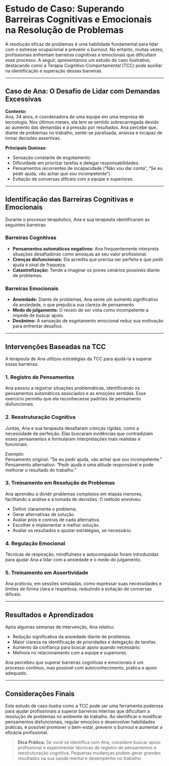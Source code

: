 
# Estudo de Caso: Superando Barreiras Cognitivas e Emocionais na Resolução de Problemas

A resolução eficaz de problemas é uma habilidade fundamental para lidar com o estresse ocupacional e prevenir o burnout. No entanto, muitas vezes, profissionais enfrentam barreiras cognitivas e emocionais que dificultam esse processo. A seguir, apresentamos um estudo de caso ilustrativo, destacando como a Terapia Cognitivo-Comportamental (TCC) pode auxiliar na identificação e superação dessas barreiras.

---

## Caso de Ana: O Desafio de Lidar com Demandas Excessivas

**Contexto:**  
Ana, 34 anos, é coordenadora de uma equipe em uma empresa de tecnologia. Nos últimos meses, ela tem se sentido sobrecarregada devido ao aumento das demandas e à pressão por resultados. Ana percebe que, diante de problemas no trabalho, sente-se paralisada, ansiosa e incapaz de tomar decisões assertivas.

**Principais Queixas:**  
- Sensação constante de esgotamento.
- Dificuldade em priorizar tarefas e delegar responsabilidades.
- Pensamentos recorrentes de incapacidade (“Não vou dar conta”, “Se eu pedir ajuda, vão achar que sou incompetente”).
- Evitação de conversas difíceis com a equipe e superiores.

---

## Identificação das Barreiras Cognitivas e Emocionais

Durante o processo terapêutico, Ana e sua terapeuta identificaram as seguintes barreiras:

### Barreiras Cognitivas

- **Pensamentos automáticos negativos:** Ana frequentemente interpreta situações desafiadoras como ameaças ao seu valor profissional.
- **Crenças disfuncionais:** Ela acredita que precisa ser perfeita e que pedir ajuda é sinal de fraqueza.
- **Catastrofização:** Tende a imaginar os piores cenários possíveis diante de problemas.

### Barreiras Emocionais

- **Ansiedade:** Diante de problemas, Ana sente um aumento significativo da ansiedade, o que prejudica sua clareza de pensamento.
- **Medo de julgamento:** O receio de ser vista como incompetente a impede de buscar apoio.
- **Desânimo:** A sensação de esgotamento emocional reduz sua motivação para enfrentar desafios.

---

## Intervenções Baseadas na TCC

A terapeuta de Ana utilizou estratégias da TCC para ajudá-la a superar essas barreiras:

### 1. **Registro de Pensamentos**

Ana passou a registrar situações problemáticas, identificando os pensamentos automáticos associados e as emoções sentidas. Esse exercício permitiu que ela reconhecesse padrões de pensamento disfuncionais.

### 2. **Reestruturação Cognitiva**

Juntas, Ana e sua terapeuta desafiaram crenças rígidas, como a necessidade de perfeição. Elas buscaram evidências que contradiziam esses pensamentos e formularam interpretações mais realistas e funcionais.

*Exemplo:*  
Pensamento original: “Se eu pedir ajuda, vão achar que sou incompetente.”  
Pensamento alternativo: “Pedir ajuda é uma atitude responsável e pode melhorar o resultado do trabalho.”

### 3. **Treinamento em Resolução de Problemas**

Ana aprendeu a dividir problemas complexos em etapas menores, facilitando a análise e a tomada de decisões. O método envolveu:

- Definir claramente o problema.
- Gerar alternativas de solução.
- Avaliar prós e contras de cada alternativa.
- Escolher e implementar a melhor solução.
- Avaliar os resultados e ajustar estratégias, se necessário.

### 4. **Regulação Emocional**

Técnicas de respiração, mindfulness e autocompaixão foram introduzidas para ajudar Ana a lidar com a ansiedade e o medo do julgamento.

### 5. **Treinamento em Assertividade**

Ana praticou, em sessões simuladas, como expressar suas necessidades e limites de forma clara e respeitosa, reduzindo a evitação de conversas difíceis.

---

## Resultados e Aprendizados

Após algumas semanas de intervenção, Ana relatou:

- Redução significativa da ansiedade diante de problemas.
- Maior clareza na identificação de prioridades e delegação de tarefas.
- Aumento da confiança para buscar apoio quando necessário.
- Melhora no relacionamento com a equipe e superiores.

Ana percebeu que superar barreiras cognitivas e emocionais é um processo contínuo, mas possível com autoconhecimento, prática e apoio adequado.

---

## Considerações Finais

Este estudo de caso ilustra como a TCC pode ser uma ferramenta poderosa para ajudar profissionais a superar barreiras internas que dificultam a resolução de problemas no ambiente de trabalho. Ao identificar e modificar pensamentos disfuncionais, regular emoções e desenvolver habilidades práticas, é possível promover o bem-estar, prevenir o burnout e aumentar a eficácia profissional.

> **Dica Prática:** Se você se identifica com Ana, considere buscar apoio profissional e experimentar técnicas de registro de pensamentos e reestruturação cognitiva. Pequenas mudanças podem gerar grandes resultados na sua saúde mental e desempenho no trabalho.
```
